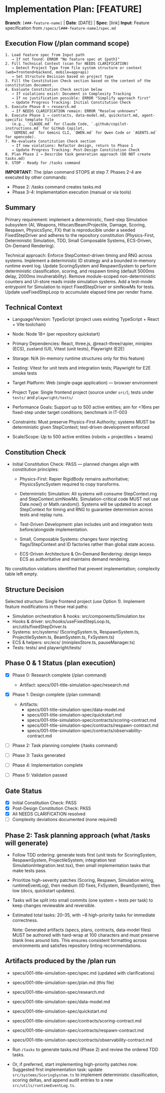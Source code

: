 # Implementation Plan: [FEATURE]

**Branch**: `[###-feature-name]` | **Date**: [DATE] | **Spec**: [link]
**Input**: Feature specification from `/specs/[###-feature-name]/spec.md`

## Execution Flow (/plan command scope)
```text
1. Load feature spec from Input path
   → If not found: ERROR "No feature spec at {path}"
2. Fill Technical Context (scan for NEEDS CLARIFICATION)
   → Detect Project Type from file system structure or context (web=frontend+backend, mobile=app+api)
   → Set Structure Decision based on project type
3. Fill the Constitution Check section based on the content of the constitution document.
4. Evaluate Constitution Check section below
   → If violations exist: Document in Complexity Tracking
   → If no justification possible: ERROR "Simplify approach first"
   → Update Progress Tracking: Initial Constitution Check
5. Execute Phase 0 → research.md
   → If NEEDS CLARIFICATION remain: ERROR "Resolve unknowns"
6. Execute Phase 1 → contracts, data-model.md, quickstart.md, agent-specific template file
   (e.g., `CLAUDE.md` for Claude Code, `.github/copilot-instructions.md` for GitHub Copilot,
   `GEMINI.md` for Gemini CLI, `QWEN.md` for Qwen Code or `AGENTS.md` for opencode).
7. Re-evaluate Constitution Check section
   → If new violations: Refactor design, return to Phase 1
   → Update Progress Tracking: Post-Design Constitution Check
8. Plan Phase 2 → Describe task generation approach (DO NOT create tasks.md)
9. STOP - Ready for /tasks command
```

**IMPORTANT**: The /plan command STOPS at step 7. Phases 2-4 are executed by other commands:
- Phase 2: /tasks command creates tasks.md
- Phase 3-4: Implementation execution (manual or via tools)

## Summary

Primary requirement: implement a deterministic, fixed-step Simulation subsystem (AI, Weapons,
Hitscan/Beam/Projectile, Damage, Scoring, Respawn, PhysicsSync, FX) that is reproducible under a
seeded FixedStepDriver and adheres to the repository constitution (Physics-First,
Deterministic Simulation, TDD, Small Composable Systems, ECS-Driven, On-Demand Rendering).

Technical approach: Enforce StepContext-driven timing and RNG across systems. Implement a
deterministic ID strategy and a bounded in-memory runtime event log. Update ScoringSystem and
RespawnSystem to perform deterministic classification, scoring, and respawn timing (default
5000ms delay, 2000ms invulnerability). Remove module-scoped non-deterministic counters and
UI-store reads inside simulation systems. Add a test-mode entrypoint for Simulation to inject
FixedStepDriver or simNowMs for tests. Update useFixedStepLoop to accumulate elapsed time per
render frame.

## Technical Context

- Language/Version: TypeScript (project uses existing TypeScript + React + Vite toolchain)

- Node: Node 18+ (per repository quickstart)

- Primary Dependencies: React, three.js, @react-three/rapier, miniplex (ECS), zustand (UI),
  Vitest (unit tests), Playwright (E2E)

- Storage: N/A (in-memory runtime structures only for this feature)

- Testing: Vitest for unit tests and integration tests; Playwright for E2E smoke tests

- Target Platform: Web (single-page application) — browser environment

- Project Type: Single frontend project (source under `src/`), tests under `tests/` and
  `playwright/tests/`

- Performance Goals: Support up to 500 active entities; aim for <16ms per fixed-step under
  target conditions; benchmark in IT-003

- Constraints: Must preserve Physics-First Authority; systems MUST be deterministic given
  StepContext; test-driven development enforced

- Scale/Scope: Up to 500 active entities (robots + projectiles + beams)

## Constitution Check

- Initial Constitution Check: PASS — planned changes align with constitution principles:
  - Physics-First: Rapier RigidBody remains authoritative; PhysicsSyncSystem required to
    copy transforms.

  - Deterministic Simulation: All systems will consume StepContext.rng and StepContext.simNowMs.
    Simulation-critical code MUST not use Date.now() or Math.random(). Systems will be
    updated to accept StepContext for timing and RNG to guarantee determinism across tests
    and replay runs.

  - Test-Driven Development: plan includes unit and integration tests before/alongside
    implementation.
  - Small, Composable Systems: changes favor injecting flags/StepContext and ID factories
    rather than global state access.
  - ECS-Driven Architecture & On-Demand Rendering: design keeps ECS as authoritative and
    maintains demand rendering.

No constitution violations identified that prevent implementation; complexity table left empty.

## Structure Decision

Selected structure: Single frontend project (use Option 1). Implement feature modifications
in these real paths:

- Simulation orchestration & hooks: src/components/Simulation.tsx
- Hooks & driver: src/hooks/useFixedStepLoop.ts, src/utils/fixedStepDriver.ts
- Systems: src/systems/ (ScoringSystem.ts, RespawnSystem.ts, ProjectileSystem.ts,
  BeamSystem.ts, FxSystem.ts)
- ECS & helpers: src/ecs/ (miniplexStore.ts, pauseManager.ts)
- Tests: tests/ and playwright/tests/

## Phase 0 & 1 Status (plan execution)

- [x] Phase 0: Research complete (/plan command)
  - Artifact: specs/001-title-simulation-spec/research.md

- [x] Phase 1: Design complete (/plan command)
  - Artifacts:
    - specs/001-title-simulation-spec/data-model.md
    - specs/001-title-simulation-spec/quickstart.md
    - specs/001-title-simulation-spec/contracts/scoring-contract.md
    - specs/001-title-simulation-spec/contracts/respawn-contract.md
    - specs/001-title-simulation-spec/contracts/observability-contract.md

- [ ] Phase 2: Task planning complete (/tasks command)
- [ ] Phase 3: Tasks generated
- [ ] Phase 4: Implementation complete
- [ ] Phase 5: Validation passed

## Gate Status

- [x] Initial Constitution Check: PASS
- [x] Post-Design Constitution Check: PASS
- [x] All NEEDS CLARIFICATION resolved
- [ ] Complexity deviations documented (none required)

## Phase 2: Task planning approach (what /tasks will generate)

- Follow TDD ordering: generate tests first (unit tests for ScoringSystem, RespawnSystem,
  ProjectileSystem; integration test SimulationIntegration.test.tsx), then small implementation
  tasks that make tests pass.

- Prioritize high-severity patches (Scoring, Respawn, Simulation wiring, runtimeEventLog), then
  medium (ID fixes, FxSystem, BeamSystem), then low (docs, quickstart updates).

- Tasks will be split into small commits (one system + tests per task) to keep changes reviewable
  and reversible.

- Estimated total tasks: 20–35, with ~8 high-priority tasks for immediate correctness.

  Note: Generated artifacts (specs, plans, contracts, data-model files) MUST be authored
  with hard-wrap at 100 characters and must preserve blank lines around lists. This
  ensures consistent formatting across environments and satisfies repository linting
  recommendations.

## Artifacts produced by the /plan run

- specs/001-title-simulation-spec/spec.md (updated with clarifications)
- specs/001-title-simulation-spec/plan.md (this file)
- specs/001-title-simulation-spec/research.md
- specs/001-title-simulation-spec/data-model.md
- specs/001-title-simulation-spec/quickstart.md
- specs/001-title-simulation-spec/contracts/scoring-contract.md
- specs/001-title-simulation-spec/contracts/respawn-contract.md
- specs/001-title-simulation-spec/contracts/observability-contract.md


- Run `/tasks` to generate tasks.md (Phase 2) and review the ordered TDD tasks.

- Or, if preferred, start implementing high-priority patches now. Suggested first
  implementation task: update `src/systems/ScoringSystem.ts` to implement deterministic
  classification, scoring deltas, and append audit entries to a new
  `src/utils/runtimeEventLog.ts`.
